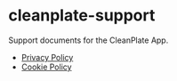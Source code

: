 # cleanplate-support
Support documents for the CleanPlate App.

* [Privacy Policy](privacy.html)
* [Cookie Policy](cookie.html) 
